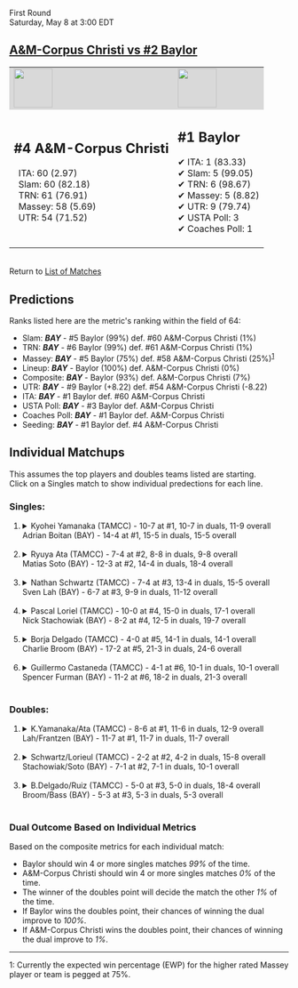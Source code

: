 First Round  
Saturday, May 8 at 3:00 EDT
## [A&M-Corpus Christi vs #2 Baylor](https://www.ncaa.com/game/5833401) 

<table><tr style="background-color: #d9d9d9 !important"><td><img src="https://www.ncaa.com/sites/default/files/images/logos/schools/a/am-corpus-chris.70.png" width="70" height="70" /></td><td><img src="https://www.ncaa.com/sites/default/files/images/logos/schools/b/baylor.70.png" width="70" height="70" /></td></tr><tr>
<td>  

<h2>#4 A&M-Corpus Christi</h2>  
&nbsp; ITA: 60 (2.97)<br>  
&nbsp; Slam: 60 (82.18)<br>  
&nbsp; TRN: 61 (76.91)<br>  
&nbsp; Massey: 58 (5.69)<br>  
&nbsp; UTR: 54 (71.52)<br>  
<br>  

</td>
<td>  

<h2>#1 Baylor</h2>  
&#10004; ITA: 1 (83.33)<br>  
&#10004; Slam: 5 (99.05)<br>  
&#10004; TRN: 6 (98.67)<br>  
&#10004; Massey: 5 (8.82)<br>  
&#10004; UTR: 9 (79.74)<br>  
&#10004; USTA Poll: 3<br>  
&#10004; Coaches Poll: 1<br>  
<br>  

</td>
</tr></table>  


<br>Return to [List of Matches](../index.md)  

## Predictions  

Ranks listed here are the metric's ranking within the field of 64:  
- Slam: ***BAY*** - #5 Baylor (99%) def. #60 A&M-Corpus Christi (1%)  
- TRN: ***BAY*** - #6 Baylor (99%) def. #61 A&M-Corpus Christi (1%)  
- Massey: ***BAY*** - #5 Baylor (75%) def. #58 A&M-Corpus Christi (25%)<sup>[1](#footnote1)</sup>  
- Lineup: ***BAY*** - Baylor (100%) def. A&M-Corpus Christi (0%)  
- Composite: ***BAY*** - Baylor (93%) def. A&M-Corpus Christi (7%)  
- UTR: ***BAY*** - #9 Baylor (+8.22) def. #54 A&M-Corpus Christi (-8.22)  
- ITA: ***BAY*** - #1 Baylor def. #60 A&M-Corpus Christi  
- USTA Poll: ***BAY*** - #3 Baylor def. A&M-Corpus Christi  
- Coaches Poll: ***BAY*** - #1 Baylor def. A&M-Corpus Christi  
- Seeding: ***BAY*** - #1 Baylor def. #4 A&M-Corpus Christi  

## Individual Matchups  
This assumes the top players and doubles teams listed are starting.  
Click on a Singles match to show individual predections for each line.  

### Singles:  

<ol>
<li><details>
<summary markdown="span">Kyohei Yamanaka (TAMCC) - 10-7 at #1, 10-7 in duals, 11-9 overall<br>Adrian Boitan (BAY) - 14-4 at #1, 15-5 in duals, 15-5 overall</summary>
<h4>Predictions</h4><ul>
<li>Slam: <b><i>BAY</i></b> - Boitan (98%) def. Yamanaka (2%)</li>  
<li>TRN: <b><i>BAY</i></b> - Boitan (99%) def. Yamanaka (1%)</li>  
<li>Massey: <b><i>BAY</i></b> - Boitan (75%) def. Yamanaka (25%)<sup><a href="#footnote1">1</a></sup></li>  
<li>UTR: <b><i>BAY</i></b> - Boitan (97%) def. Yamanaka (3%)</li>  
<li>Composite: <b><i>BAY</i></b> - Boitan (92%) def. Yamanaka (8%)</li>  
<li>ITA: <b><i>BAY</i></b> - Boitan (31.04) def. Yamanaka (1.61)</li>  
</ul>
</details>&nbsp;</li>
<li><details>
<summary markdown="span">Ryuya Ata (TAMCC) - 7-4 at #2, 8-8 in duals, 9-8 overall<br>Matias Soto (BAY) - 12-3 at #2, 14-4 in duals, 18-4 overall</summary>
<h4>Predictions</h4><ul>
<li>Slam: <b><i>BAY</i></b> - Soto (99%) def. Ata (1%)</li>  
<li>TRN: <b><i>BAY</i></b> - Soto (99%) def. Ata (1%)</li>  
<li>Massey: <b><i>BAY</i></b> - Soto (75%) def. Ata (25%)<sup><a href="#footnote1">1</a></sup></li>  
<li>UTR: <b><i>BAY</i></b> - Soto (98%) def. Ata (2%)</li>  
<li>Composite: <b><i>BAY</i></b> - Soto (93%) def. Ata (7%)</li>  
<li>ITA: <b><i>BAY</i></b> - Soto (41.70) def. Ata (1.70)</li>  
</ul>
</details>&nbsp;</li>
<li><details>
<summary markdown="span">Nathan Schwartz (TAMCC) - 7-4 at #3, 13-4 in duals, 15-5 overall<br>Sven Lah (BAY) - 6-7 at #3, 9-9 in duals, 11-12 overall</summary>
<h4>Predictions</h4><ul>
<li>Slam: <b><i>BAY</i></b> - Lah (95%) def. Schwartz (5%)</li>  
<li>TRN: <b><i>BAY</i></b> - Lah (96%) def. Schwartz (4%)</li>  
<li>Massey: <b><i>BAY</i></b> - Lah (75%) def. Schwartz (25%)<sup><a href="#footnote1">1</a></sup></li>  
<li>UTR: <b><i>BAY</i></b> - Lah (94%) def. Schwartz (6%)</li>  
<li>Composite: <b><i>BAY</i></b> - Lah (90%) def. Schwartz (10%)</li>  
<li>ITA: <b><i>BAY</i></b> - Lah (4.25) def. Schwartz (2.22)</li>  
</ul>
</details>&nbsp;</li>
<li><details>
<summary markdown="span">Pascal Loriel (TAMCC) - 10-0 at #4, 15-0 in duals, 17-1 overall<br>Nick Stachowiak (BAY) - 8-2 at #4, 12-5 in duals, 19-7 overall</summary>
<h4>Predictions</h4><ul>
<li>Slam: <b><i>BAY</i></b> - Stachowiak (96%) def. Loriel (4%)</li>  
<li>TRN: <b><i>BAY</i></b> - Stachowiak (97%) def. Loriel (3%)</li>  
<li>Massey: <b><i>BAY</i></b> - Stachowiak (75%) def. Loriel (25%)<sup><a href="#footnote1">1</a></sup></li>  
<li>UTR: <b><i>BAY</i></b> - Stachowiak (95%) def. Loriel (5%)</li>  
<li>Composite: <b><i>BAY</i></b> - Stachowiak (91%) def. Loriel (9%)</li>  
<li>ITA: <b><i>TAMCC</i></b> - Loriel (3.69) def. Stachowiak (3.38)</li>  
</ul>
</details>&nbsp;</li>
<li><details>
<summary markdown="span">Borja Delgado (TAMCC) - 4-0 at #5, 14-1 in duals, 14-1 overall<br>Charlie Broom (BAY) - 17-2 at #5, 21-3 in duals, 24-6 overall</summary>
<h4>Predictions</h4><ul>
<li>Slam: <b><i>BAY</i></b> - Broom (99%) def. Delgado (1%)</li>  
<li>TRN: <b><i>BAY</i></b> - Broom (99%) def. Delgado (1%)</li>  
<li>Massey: <b><i>BAY</i></b> - Broom (75%) def. Delgado (25%)<sup><a href="#footnote1">1</a></sup></li>  
<li>UTR: <b><i>BAY</i></b> - Broom (99%) def. Delgado (1%)</li>  
<li>Composite: <b><i>BAY</i></b> - Broom (93%) def. Delgado (7%)</li>  
<li>ITA: <b><i>BAY</i></b> - Broom (3.72) def. Delgado (3.54)</li>  
</ul>
</details>&nbsp;</li>
<li><details>
<summary markdown="span">Guillermo Castaneda (TAMCC) - 4-1 at #6, 10-1 in duals, 10-1 overall<br>Spencer Furman (BAY) - 11-2 at #6, 18-2 in duals, 21-3 overall</summary>
<h4>Predictions</h4><ul>
<li>Slam: <b><i>BAY</i></b> - Furman (99%) def. Castaneda (1%)</li>  
<li>TRN: <b><i>BAY</i></b> - Furman (99%) def. Castaneda (1%)</li>  
<li>Massey: <b><i>BAY</i></b> - Furman (75%) def. Castaneda (25%)<sup><a href="#footnote1">1</a></sup></li>  
<li>UTR: <b><i>BAY</i></b> - Furman (94%) def. Castaneda (6%)</li>  
<li>Composite: <b><i>BAY</i></b> - Furman (92%) def. Castaneda (8%)</li>  
<li>ITA: <b><i>BAY</i></b> - Furman (4.24) def. Castaneda (3.54)</li>  
</ul>
</details>&nbsp;</li>
</ol>

### Doubles:  

<ol>
<li><details>
<summary markdown="span">K.Yamanaka/Ata (TAMCC) - 8-6 at #1, 11-6 in duals, 12-9 overall<br>Lah/Frantzen (BAY) - 11-7 at #1, 11-7 in duals, 11-7 overall</summary>
<br>Sorry, we don't have any metrics for this match
</details>&nbsp;</li>
<li><details>
<summary markdown="span">Schwartz/Lorieul (TAMCC) - 2-2 at #2, 4-2 in duals, 15-8 overall<br>Stachowiak/Soto (BAY) - 7-1 at #2, 7-1 in duals, 10-1 overall</summary>
<br>Sorry, we don't have any metrics for this match
</details>&nbsp;</li>
<li><details>
<summary markdown="span">B.Delgado/Ruiz (TAMCC) - 5-0 at #3, 5-0 in duals, 18-4 overall<br>Broom/Bass (BAY) - 5-3 at #3, 5-3 in duals, 5-3 overall</summary>
<br>Sorry, we don't have any metrics for this match
</details>&nbsp;</li>
</ol>

### Dual Outcome Based on Individual Metrics  

Based on the composite metrics for each individual match:  
- Baylor should win 4 or more singles matches _99%_ of the time.
- A&M-Corpus Christi should win 4 or more singles matches _0%_ of the time.
- The winner of the doubles point will decide the match the other _1%_ of the time.
- If Baylor wins the doubles point, their chances of winning the dual improve to _100%_.
- If A&M-Corpus Christi wins the doubles point, their chances of winning the dual improve to _1%_.


------
<a name="footnote1">1</a>: Currently the expected win percentage (EWP) for the higher rated Massey player or team is pegged at 75%.
